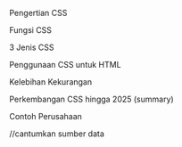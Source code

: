 Pengertian CSS

Fungsi CSS

3 Jenis CSS

Penggunaan CSS untuk HTML

Kelebihan Kekurangan

Perkembangan CSS hingga 2025 (summary)

Contoh Perusahaan 


//cantumkan sumber data 
